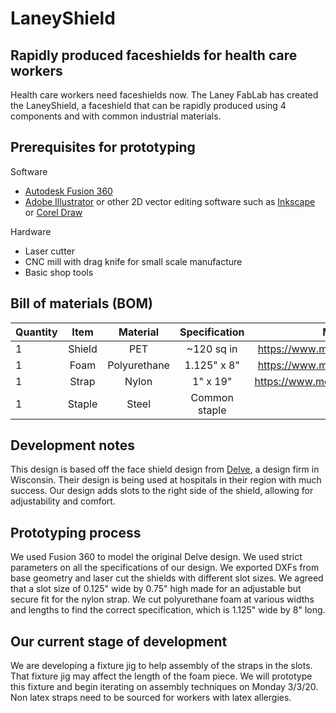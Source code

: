 # LaneyShield
## Rapidly produced faceshields for health care workers

Health care workers need faceshields now. The Laney FabLab has created the LaneyShield, a faceshield that can be rapidly produced using 4 components and with common industrial materials.

## Prerequisites for prototyping
Software
- [Autodesk Fusion 360](https://www.autodesk.com/products/fusion-360/overview)
- [Adobe Illustrator](https://www.adobe.com/products/illustrator.html) or other 2D vector editing software such as [Inkscape](https://inkscape.org/) or [Corel Draw](https://www.coreldraw.com/en/)

Hardware
- Laser cutter
- CNC mill with drag knife for small scale manufacture
- Basic shop tools

## Bill of materials (BOM)

| Quantity   |      Item      |  Material |  Specification |  McMaster  |
|----------|:-------------:|:-------:|:----:|:---:|
| 1 |  Shield | PET |  ~120 sq in | https://www.mcmaster.com/8567k64 |
| 1 |    Foam   |  Polyurethane |  1.125" x 8"  | https://www.mcmaster.com/8614k84
| 1 | Strap |    Nylon | 1" x 19"  |  https://www.mcmaster.com/88225k68  |
| 1 | Staple |    Steel | Common staple  |    |


## Development notes

This design is based off the face shield design from [Delve](https://www.delve.com/insights/face-shield-designs-to-fill-the-gap), a design firm in Wisconsin. Their design is being used at hospitals in their region with much success. Our design adds slots to the right side of the shield, allowing for adjustability and comfort.

## Prototyping process

We used Fusion 360 to model the original Delve design. We used strict parameters on all the specifications of our design. We exported DXFs from base geometry and laser cut the shields with different slot sizes. We agreed that a slot size of 0.125" wide by 0.75" high made for an adjustable but secure fit for the nylon strap. We cut polyurethane foam at various widths and lengths to find the correct specification, which is 1.125" wide by 8" long.

## Our current stage of development

We are developing a fixture jig to help assembly of the straps in the slots. That fixture jig may affect the length of the foam piece. We will prototype this fixture and begin iterating on assembly techniques on Monday 3/3/20. Non latex straps need to be sourced for workers with latex allergies.

